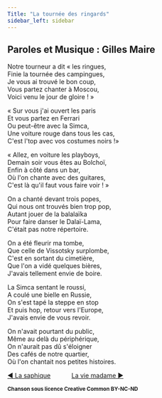 ```yaml
---
Title: "La tournée des ringards"
sidebar_left: sidebar
---
```


##  Paroles et Musique : Gilles Maire
  
  
  
  
Notre tourneur a dit « les ringues,  
Finie la tournée des campingues,  
Je vous ai trouvé le bon coup,  
Vous partez chanter à Moscou,  
Voici venu le jour de gloire ! »  
  
« Sur vous j'ai ouvert les paris  
Et vous partez en Ferrari  
Ou peut-être avec la Simca,  
Une voiture rouge dans tous les cas,  
C'est l'top avec vos costumes noirs !»  
  
« Allez, en voiture les playboys,  
Demain soir vous êtes au Bolchoï,  
Enfin à côté dans un bar,  
Où l'on chante avec des guitares,  
C'est là qu'il faut vous faire voir ! »  
  
On a chanté devant trois popes,  
Qui nous ont trouvés bien trop pop,  
Autant jouer de la balalaïka  
Pour faire danser le Dalaï-Lama,  
C'était pas notre répertoire.  
  
On a été fleurir ma tombe,  
Que celle de Vissotsky surplombe,  
C'est en sortant du cimetière,  
Que l'on a vidé quelques bières,  
J'avais tellement envie de boire.  
  
La Simca sentant le roussi,  
A coulé une bielle en Russie,  
On s'est tapé la steppe en stop  
Et puis hop, retour vers l'Europe,  
J'avais envie de vous revoir.  
  
On n'avait pourtant du public,  
Même au delà du périphérique,  
On n'aurait pas dû s'éloigner  
Des cafés de notre quartier,  
Où l'on chantait nos petites histoires.  


[ ◀ La saphique](../la_saphique) ​ ​ ​ ​ ​ ​ ​ ​ ​ ​ ​ ​[La vie madame ▶](../la_vie_madame)


<b><sub>Chanson sous licence Creative Common BY-NC-ND</sub></b>
